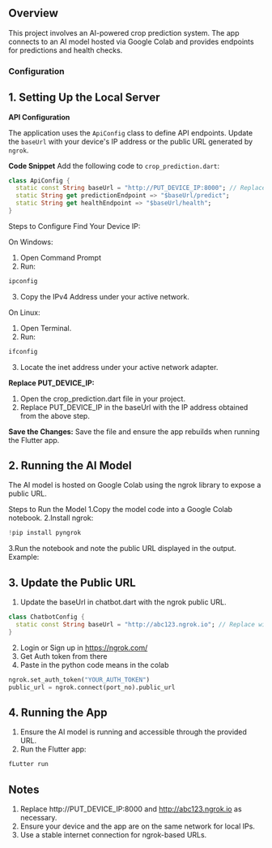 ## Overview

This project involves an AI-powered crop prediction system. The app connects to an AI model hosted via Google Colab and provides endpoints for predictions and health checks.

### Configuration

## 1. Setting Up the Local Server
**API Configuration**

The application uses the `ApiConfig` class to define API endpoints. Update the `baseUrl` with your device's IP address or the public URL generated by `ngrok`.

**Code Snippet**
Add the following code to `crop_prediction.dart`:

```dart
class ApiConfig {
  static const String baseUrl = "http://PUT_DEVICE_IP:8000"; // Replace PUT_DEVICE_IP
  static String get predictionEndpoint => "$baseUrl/predict";
  static String get healthEndpoint => "$baseUrl/health";
}
 ``` 

Steps to Configure
Find Your Device IP:

On Windows:

1. Open Command Prompt
2. Run:
```bash
ipconfig
 ``` 
3. Copy the IPv4 Address under your active network.

On Linux:

1. Open Terminal.
2. Run:
```bash
ifconfig
 ```
3. Locate the inet address under your active network adapter.

**Replace PUT_DEVICE_IP:**

1. Open the crop_prediction.dart file in your project.
2. Replace PUT_DEVICE_IP in the baseUrl with the IP address obtained from the above step.

**Save the Changes:**
Save the file and ensure the app rebuilds when running the Flutter app.

## 2. Running the AI Model

The AI model is hosted on Google Colab using the ngrok library to expose a public URL.

Steps to Run the Model
1.Copy the model code into a Google Colab notebook.
2.Install ngrok:
```python
!pip install pyngrok
 ```
3.Run the notebook and note the public URL displayed in the output. Example:

## 3. Update the Public URL
1. Update the baseUrl in chatbot.dart with the ngrok public URL.
```dart
class ChatbotConfig {
  static const String baseUrl = "http://abc123.ngrok.io"; // Replace with your ngrok URL
}
 ```
2. Login or Sign up in https://ngrok.com/ 
3. Get Auth token from there
4. Paste in the python code means in the colab
```python
ngrok.set_auth_token("YOUR_AUTH_TOKEN")
public_url = ngrok.connect(port_no).public_url
 ```
## 4. Running the App
1. Ensure the AI model is running and accessible through the provided URL.
2. Run the Flutter app:
```bash
fLutter run
 ```
## Notes
1. Replace http://PUT_DEVICE_IP:8000 and http://abc123.ngrok.io as necessary.
2. Ensure your device and the app are on the same network for local IPs.
3. Use a stable internet connection for ngrok-based URLs.
